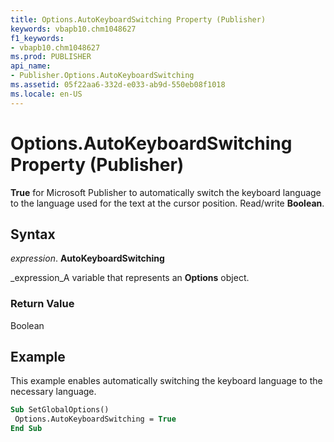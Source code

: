 ```yaml
---
title: Options.AutoKeyboardSwitching Property (Publisher)
keywords: vbapb10.chm1048627
f1_keywords:
- vbapb10.chm1048627
ms.prod: PUBLISHER
api_name:
- Publisher.Options.AutoKeyboardSwitching
ms.assetid: 05f22aa6-332d-e033-ab9d-550eb08f1018
ms.locale: en-US
---
```



# Options.AutoKeyboardSwitching Property (Publisher)

 **True** for Microsoft Publisher to automatically switch the keyboard language to the language used for the text at the cursor position. Read/write **Boolean**.


## Syntax

 _expression_. **AutoKeyboardSwitching**

 _expression_A variable that represents an  **Options** object.


### Return Value

Boolean


## Example

This example enables automatically switching the keyboard language to the necessary language.


```vb
Sub SetGlobalOptions() 
 Options.AutoKeyboardSwitching = True 
End Sub
```


